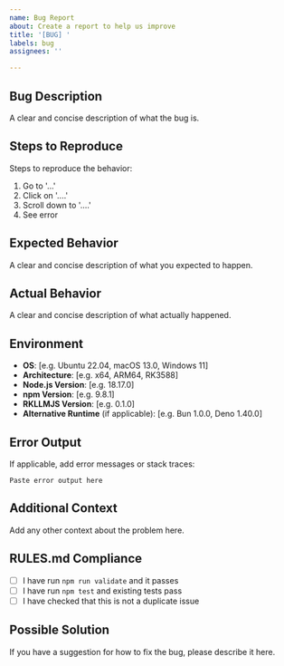 ```yaml
---
name: Bug Report
about: Create a report to help us improve
title: '[BUG] '
labels: bug
assignees: ''

---
```


## Bug Description
A clear and concise description of what the bug is.

## Steps to Reproduce
Steps to reproduce the behavior:
1. Go to '...'
2. Click on '....'
3. Scroll down to '....'
4. See error

## Expected Behavior
A clear and concise description of what you expected to happen.

## Actual Behavior
A clear and concise description of what actually happened.

## Environment
- **OS**: [e.g. Ubuntu 22.04, macOS 13.0, Windows 11]
- **Architecture**: [e.g. x64, ARM64, RK3588]
- **Node.js Version**: [e.g. 18.17.0]
- **npm Version**: [e.g. 9.8.1]
- **RKLLMJS Version**: [e.g. 0.1.0]
- **Alternative Runtime** (if applicable): [e.g. Bun 1.0.0, Deno 1.40.0]

## Error Output
If applicable, add error messages or stack traces:

```
Paste error output here
```

## Additional Context
Add any other context about the problem here.

## RULES.md Compliance
- [ ] I have run `npm run validate` and it passes
- [ ] I have run `npm test` and existing tests pass
- [ ] I have checked that this is not a duplicate issue

## Possible Solution
If you have a suggestion for how to fix the bug, please describe it here.